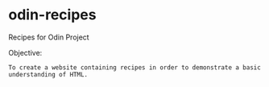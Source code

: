 # odin-recipes
Recipes for Odin Project

Objective: 

    To create a website containing recipes in order to demonstrate a basic understanding of HTML.